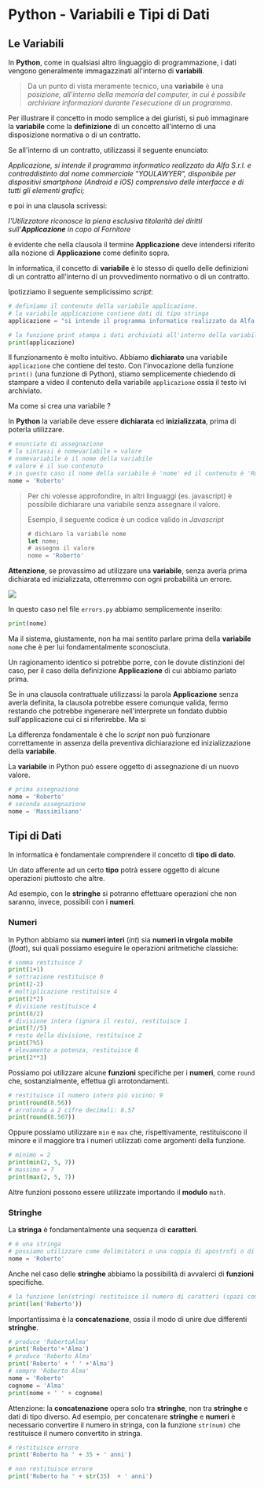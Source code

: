 # Python - Variabili e Tipi di Dati

## Le Variabili

In **Python**, come in qualsiasi altro linguaggio di programmazione, i dati vengono generalmente immagazzinati all'interno di **variabili**.

> Da un punto di vista meramente tecnico, una **variabile** è una *posizione, all'interno della memoria del computer, in cui è possibile archiviare informazioni durante l'esecuzione di un programma*.

Per illustrare il concetto in modo semplice a dei giuristi, si può immaginare la **variabile** come la **definizione** di un concetto all'interno di una disposizione normativa o di un contratto.

Se all'interno di un contratto, utilizzassi il seguente enunciato:

*Applicazione, si intende il programma informatico realizzato da Alfa S.r.l. e contraddistinto dal nome commerciale "YOULAWYER", disponibile per dispositivi smartphone (Android e iOS) comprensivo delle interfacce e di tutti gli elementi grafici;*

e poi in una clausola scrivessi:

*l'Utilizzatore riconosce la piena esclusiva titolarità dei diritti sull'**Applicazione** in capo al Fornitore*

è evidente che nella clausola il termine **Applicazione** deve intendersi riferito alla nozione di **Applicazione** come definito sopra.

In informatica, il concetto di **variabile** è lo stesso di quello delle definizioni di un contratto all'interno di un provvedimento normativo o di un contratto.

Ipotizziamo il seguente semplicissimo *script*:

```python
# definiamo il contenuto della variabile applicazione.
# la variabile applicazione contiene dati di tipo stringa
applicazione = "si intende il programma informatico realizzato da Alfa S.r.l. e contraddistinto dal nome commerciale \"YOULAWYER\", disponibile per dispositivi smartphone (Android e iOS) comprensivo delle interfacce e di tutti gli elementi grafici"

# la funzione print stampa i dati archiviati all'interno della variabile applicazione.
print(applicazione)
```

Il funzionamento è molto intuitivo. Abbiamo **dichiarato** una variabile `applicazione` che contiene del testo. Con l'invocazione della funzione `print()` (una funzione di Python), stiamo semplicemente chiedendo di stampare a video il contenuto della variabile `applicazione` ossia il testo ivi archiviato.

Ma come si crea una variabile ?

In **Python** la variabile deve essere **dichiarata** ed **inizializzata**, prima di poterla utilizzare.

```python
# enunciato di assegnazione
# la sintassi è nomevariabile = valore
# nomevariabile è il nome della variabile
# valore è il suo contenuto
# in questo caso il nome della variabile è 'nome' ed il contenuto è 'Roberto'
nome = 'Roberto'
```

> Per chi volesse approfondire, in altri linguaggi (es. javascript) è possibile dichiarare una variabile senza assegnare il valore. 
>
> Esempio, il seguente codice è un codice valido in *Javascript*
>
> ```javascript
> # dichiaro la variabile nome
> let nome;
> # assegno il valore
> nome = 'Roberto'
> ```

**Attenzione**, se provassimo ad utilizzare una **variabile**, senza averla prima dichiarata ed inizializzata, otterremmo con ogni probabilità un errore.

![](/Users/Roberto/Documents/progetti/corso-informatica-avvocati/static/python/variabile_non_dichiarata.png)

In questo caso nel file `errors.py` abbiamo semplicemente inserito:

```python
print(nome)
```

Ma il sistema, giustamente, non ha mai sentito parlare prima della **variabile** `nome` che è per lui fondamentalmente sconosciuta.

Un ragionamento identico si potrebbe porre, con le dovute distinzioni del caso, per il caso della definizione **Applicazione** di cui abbiamo parlato prima.

Se in una clausola contrattuale utilizzassi la parola **Applicazione** senza averla definita, la clausola potrebbe essere comunque valida, fermo restando che potrebbe ingenerare nell'interprete un fondato dubbio sull'applicazione cui ci si riferirebbe. Ma si 

La differenza fondamentale è che lo *script* non può funzionare correttamente in assenza della preventiva dichiarazione ed inizializzazione della **variabile**.

La **variabile** in Python può essere oggetto di assegnazione di un nuovo valore.

```python
# prima assegnazione
nome = 'Roberto'
# seconda assegnazione
nome = 'Massimiliano'
```

## Tipi di Dati

In informatica è fondamentale comprendere il concetto di **tipo di dato**.

Un dato afferente ad un certo **tipo** potrà essere oggetto di alcune operazioni piuttosto che altre.

Ad esempio, con le **stringhe** si potranno effettuare operazioni che non saranno, invece, possibili con i **numeri**.

### Numeri

In Python abbiamo sia **numeri interi** (*int*) sia **numeri in virgola mobile** (*float*), sui quali possiamo eseguire le operazioni aritmetiche classiche:

```python
# somma restituisce 2
print(1+1)
# sottrazione restituisce 0
print(2-2)
# moltiplicazione restituisce 4
print(2*2)
# divisione restituisce 4
print(8/2)
# divisione intera (ignora il resto), restituisce 1
print(7//5)
# resto della divisione, restituisce 2
print(7%5)
# elevamento a potenza, restituisce 8
print(2**3)
```

Possiamo poi utilizzare alcune **funzioni** specifiche per i **numeri**, come `round` che, sostanzialmente, effettua gli arrotondamenti.

```python
# restituisce il numero intero più vicino: 9
print(round(8.56))
# arrotonda a 2 cifre decimali: 8.57
print(round(8.567))
```

Oppure possiamo utilizzare `min` e `max` che, rispettivamente, restituiscono il minore e il maggiore tra i numeri utilizzati come argomenti della funzione.

```python
# minimo = 2
print(min(2, 5, 7))
# massimo = 7
print(max(2, 5, 7))
```

Altre funzioni possono essere utilizzate importando il **modulo** `math`.

### Stringhe

La **stringa** è fondamentalmente una sequenza di **caratteri**.

```python
# è una stringa
# possiamo utilizzare come delimitatori o una coppia di apostrofi o di virgolette
nome = 'Roberto'
```

Anche nel caso delle **stringhe** abbiamo la possibilità di avvalerci di **funzioni** specifiche.

```python
# la funzione len(string) restituisce il numero di caratteri (spazi compresi) di una stringa, in questo caso 7
print(len('Roberto'))
```

Importantissima è la **concatenazione**, ossia il modo di unire due differenti **stringhe**.

```python
# produce 'RobertoAlma'
print('Roberto'+'Alma')
# produce 'Roberto Alma'
print('Roberto' + ' ' +'Alma')
# sempre 'Roberto Alma'
nome = 'Roberto'
cognome = 'Alma'
print(nome + ' ' + cognome)
```

Attenzione: la **concatenazione** opera solo tra **stringhe**, non tra **stringhe** e dati di tipo diverso. Ad esempio, per concatenare **stringhe** e **numeri** è necessario convertire il numero in stringa, con la funzione `str(num)` che restituisce il numero convertito in stringa.

```python
# restituisce errore
print('Roberto ha ' + 35 + ' anni')

# non restituisce errore
print('Roberto ha ' + str(35)  + ' anni')
```

